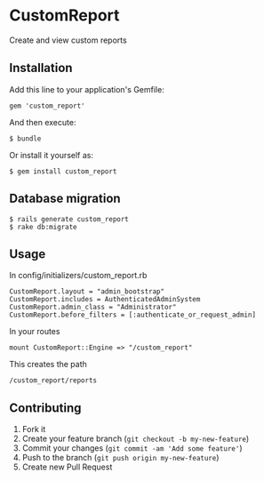 # CustomReport

Create and view custom reports

## Installation

Add this line to your application's Gemfile:

    gem 'custom_report'

And then execute:

    $ bundle

Or install it yourself as:

    $ gem install custom_report

## Database migration

    $ rails generate custom_report
    $ rake db:migrate

## Usage

In config/initializers/custom_report.rb

    CustomReport.layout = "admin_bootstrap"
    CustomReport.includes = AuthenticatedAdminSystem
    CustomReport.admin_class = "Administrator"
    CustomReport.before_filters = [:authenticate_or_request_admin]

In your routes

    mount CustomReport::Engine => "/custom_report"

This creates the path

    /custom_report/reports



## Contributing

1. Fork it
2. Create your feature branch (`git checkout -b my-new-feature`)
3. Commit your changes (`git commit -am 'Add some feature'`)
4. Push to the branch (`git push origin my-new-feature`)
5. Create new Pull Request
